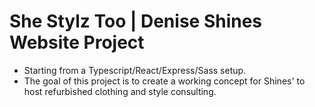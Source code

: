 # She Stylz Too | Denise Shines Website Project

- Starting from a Typescript/React/Express/Sass setup.
- The goal of this project is to create a working concept for Shines' to host refurbished clothing and style consulting.

